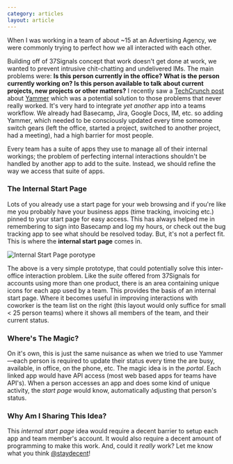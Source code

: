 ```yaml
---
category: articles
layout: article
---
```


<p class="big">When I was working in a team of about ~15 at an
Advertising Agency, we were commonly trying to perfect how we all
interacted with each other.</p>

Building off of 37Signals concept that work doesn't get done at work,
we wanted to prevent intrusive chit-chatting and undelivered IMs. The
main problems were: **Is this person currently in the office? What is
the person currently working on? Is this person available to talk
about current projects, new projects or other matters?** I recently
saw a [TechCrunch post](http://techcrunch.com/2011/01/05/yammer/)
about [Yammer](http://yammer.com) which was a potential solution to
those problems that never really worked. It's very hard to integrate
*yet another* app into a teams workflow. We already had Basecamp,
Jira, Google Docs, IM, etc. so adding Yammer, which needed to be
consciously updated every time someone switch gears (left the office,
started a project, switched to another project, had a meeting), had a
high barrier for most people.

Every team has a suite of apps they use to manage all of their
internal workings; the problem of perfecting internal interactions
shouldn't be handled by another app to add to the suite. Instead, we
should refine the way we access that suite of apps.

### The Internal Start Page

Lots of you already use a start page for your web browsing and if
you're like me you probably have your business apps (time tracking,
invoicing etc.) pinned to your start page for easy access. This has
always helped me in remembering to sign into Basecamp and log my
hours, or check out the bug tracking app to see what should be
resolved today. But, it's not a perfect fit. This is where the
**internal start page** comes in.

![Internal Start Page
porotype](http://lh5.ggpht.com/_OWzPdn_VEvM/TUR-UGUgvQI/AAAAAAAAAA0/yGQmXGploTE/s640/InternalStartPage.png)

The above is a very simple prototype, that could potentially solve
this inter-office interaction problem. Like the *suite* offered from
37Signals for accounts using more than one product, there is an area
containing unique icons for each app used by a team. This provides the
basis of an internal start page. Where it becomes useful in improving
interactions with coworker is the team list on the right (this layout
would only suffice for small < 25 person teams) where it shows all
members of the team, and their current status.

### Where's The Magic?

On it's own, this is just the same nuisance as when we tried to use
Yammer—each person is required to update their status every time
the are busy, available, in office, on the phone, etc. The magic idea
is in the *portal*. Each linked app would have API access (most web
based apps for teams have API's). When a person accesses an app and
does some kind of unique activity, the *start page* would know,
automatically adjusting that person's status.

### Why Am I Sharing This Idea?

This *internal start page* idea would require a decent barrier to
setup each app and team member's account. It would also require a
decent amount of programming to make this work. And, could it *really*
work? Let me know what you think
[@staydecent](http://twitter.com/staydecent)!
